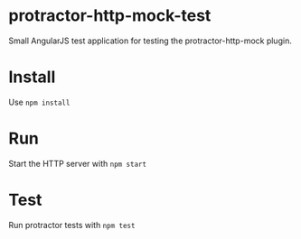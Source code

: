 # protractor-http-mock-test
Small AngularJS test application for testing the protractor-http-mock plugin.

# Install
Use `npm install`

# Run
Start the HTTP server with `npm start`

# Test
Run protractor tests with `npm test`
